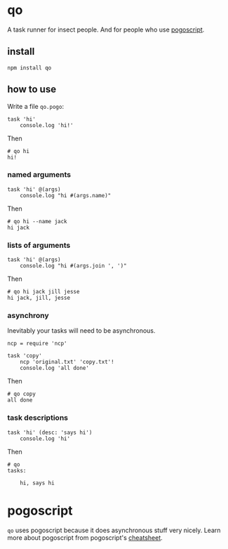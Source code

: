 # qo

A task runner for insect people. And for people who use [pogoscript](http://pogoscript.org/).

## install

    npm install qo

## how to use

Write a file `qo.pogo`:

    task 'hi'
        console.log 'hi!'

Then

    # qo hi
    hi!

### named arguments

    task 'hi' @(args)
        console.log "hi #(args.name)"

Then

    # qo hi --name jack
    hi jack

### lists of arguments

    task 'hi' @(args)
        console.log "hi #(args.join ', ')"

Then

    # qo hi jack jill jesse
    hi jack, jill, jesse

### asynchrony

Inevitably your tasks will need to be asynchronous.

    ncp = require 'ncp'

    task 'copy'
        ncp 'original.txt' 'copy.txt'!
        console.log 'all done'

Then

    # qo copy
    all done

### task descriptions

    task 'hi' (desc: 'says hi')
        console.log 'hi'

Then

    # qo
    tasks:

        hi, says hi

# pogoscript

`qo` uses pogoscript because it does asynchronous stuff very nicely. Learn more about pogoscript from pogoscript's [cheatsheet](http://pogoscript.org/cheatsheet.html).
